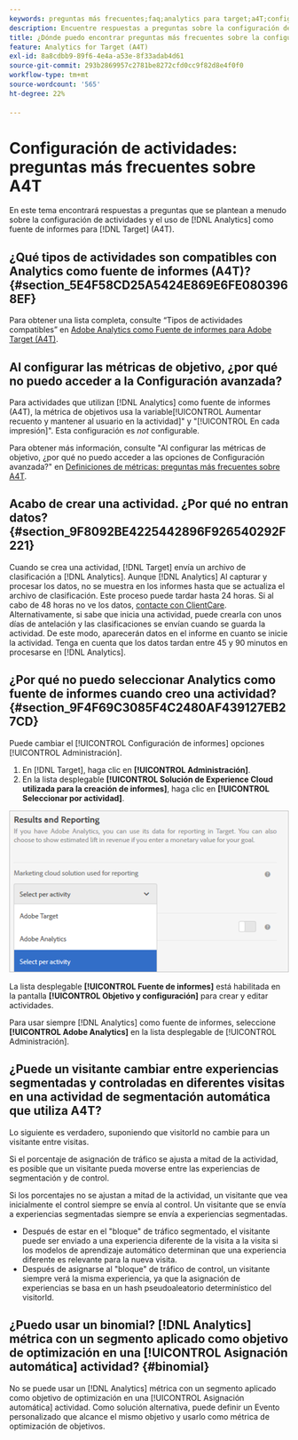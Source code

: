 ```yaml
---
keywords: preguntas más frecuentes;faq;analytics para target;a4T;configuración de actividades
description: Encuentre respuestas a preguntas sobre la configuración de actividades al usar Analytics para [!DNL Target] (A4T). A4T le permite usar los informes de Analytics para [!DNL Target] actividades.
title: ¿Dónde puedo encontrar preguntas más frecuentes sobre la configuración de actividades con A4T?
feature: Analytics for Target (A4T)
exl-id: 8a8cdbb9-89f6-4e4a-a53e-8f33adab4d61
source-git-commit: 293b2869957c2781be8272cfd0cc9f82d8e4f0f0
workflow-type: tm+mt
source-wordcount: '565'
ht-degree: 22%

---
```


# Configuración de actividades: preguntas más frecuentes sobre A4T

En este tema encontrará respuestas a preguntas que se plantean a menudo sobre la configuración de actividades y el uso de [!DNL Analytics] como fuente de informes para [!DNL Target] (A4T).

## ¿Qué tipos de actividades son compatibles con Analytics como fuente de informes (A4T)? {#section_5E4F58CD25A5424E869E6FE0803968EF}

Para obtener una lista completa, consulte “Tipos de actividades compatibles” en [Adobe Analytics como Fuente de informes para Adobe Target (A4T)](/help/main/c-integrating-target-with-mac/a4t/a4t.md#concept_7540C8C04259434AB6EE33B09F47A1DE).

## Al configurar las métricas de objetivo, ¿por qué no puedo acceder a la Configuración avanzada?

Para actividades que utilizan [!DNL Analytics] como fuente de informes (A4T), la métrica de objetivos usa la variable[!UICONTROL Aumentar recuento y mantener al usuario en la actividad]&quot; y &quot;[!UICONTROL En cada impresión]&quot;. Esta configuración es *not* configurable.

Para obtener más información, consulte &quot;Al configurar las métricas de objetivo, ¿por qué no puedo acceder a las opciones de Configuración avanzada?&quot; en [Definiciones de métricas: preguntas más frecuentes sobre A4T](/help/main/c-integrating-target-with-mac/a4t/r-a4t-faq/a4t-faq-metric-definition.md).

## Acabo de crear una actividad. ¿Por qué no entran datos? {#section_9F8092BE4225442896F926540292F221}

Cuando se crea una actividad, [!DNL Target] envía un archivo de clasificación a [!DNL Analytics]. Aunque [!DNL Analytics] Al capturar y procesar los datos, no se muestra en los informes hasta que se actualiza el archivo de clasificación. Este proceso puede tardar hasta 24 horas. Si al cabo de 48 horas no ve los datos, [contacte con ClientCare](/help/main/cmp-resources-and-contact-information.md#reference_ACA3391A00EF467B87930A450050077C). Alternativamente, si sabe que inicia una actividad, puede crearla con unos días de antelación y las clasificaciones se envían cuando se guarda la actividad. De este modo, aparecerán datos en el informe en cuanto se inicie la actividad. Tenga en cuenta que los datos tardan entre 45 y 90 minutos en procesarse en [!DNL Analytics].

## ¿Por qué no puedo seleccionar Analytics como fuente de informes cuando creo una actividad? {#section_9F4F69C3085F4C2480AF439127EB27CD}

Puede cambiar el [!UICONTROL Configuración de informes] opciones [!UICONTROL Administración].

1. En [!DNL Target], haga clic en **[!UICONTROL Administración]**.
1. En la lista desplegable **[!UICONTROL Solución de Experience Cloud utilizada para la creación de informes]**, haga clic en **[!UICONTROL Seleccionar por actividad]**.

![imagen de selección por actividad](assets/select-per-activity.png)

La lista desplegable **[!UICONTROL Fuente de informes]** está habilitada en la pantalla **[!UICONTROL Objetivo y configuración]** para crear y editar actividades.

Para usar siempre [!DNL Analytics] como fuente de informes, seleccione **[!UICONTROL Adobe Analytics]** en la lista desplegable de [!UICONTROL Administración].

## ¿Puede un visitante cambiar entre experiencias segmentadas y controladas en diferentes visitas en una actividad de segmentación automática que utiliza A4T?

Lo siguiente es verdadero, suponiendo que visitorId no cambie para un visitante entre visitas.

Si el porcentaje de asignación de tráfico se ajusta a mitad de la actividad, es posible que un visitante pueda moverse entre las experiencias de segmentación y de control.

Si los porcentajes no se ajustan a mitad de la actividad, un visitante que vea inicialmente el control siempre se envía al control. Un visitante que se envía a experiencias segmentadas siempre se envía a experiencias segmentadas.

* Después de estar en el &quot;bloque&quot; de tráfico segmentado, el visitante puede ser enviado a una experiencia diferente de la visita a la visita si los modelos de aprendizaje automático determinan que una experiencia diferente es relevante para la nueva visita.
* Después de asignarse al &quot;bloque&quot; de tráfico de control, un visitante siempre verá la misma experiencia, ya que la asignación de experiencias se basa en un hash pseudoaleatorio determinístico del visitorId.


## ¿Puedo usar un binomial? [!DNL Analytics] métrica con un segmento aplicado como objetivo de optimización en una [!UICONTROL Asignación automática] actividad? {#binomial}

No se puede usar un [!DNL Analytics] métrica con un segmento aplicado como objetivo de optimización en una [!UICONTROL Asignación automática] actividad. Como solución alternativa, puede definir un Evento personalizado que alcance el mismo objetivo y usarlo como métrica de optimización de objetivos.